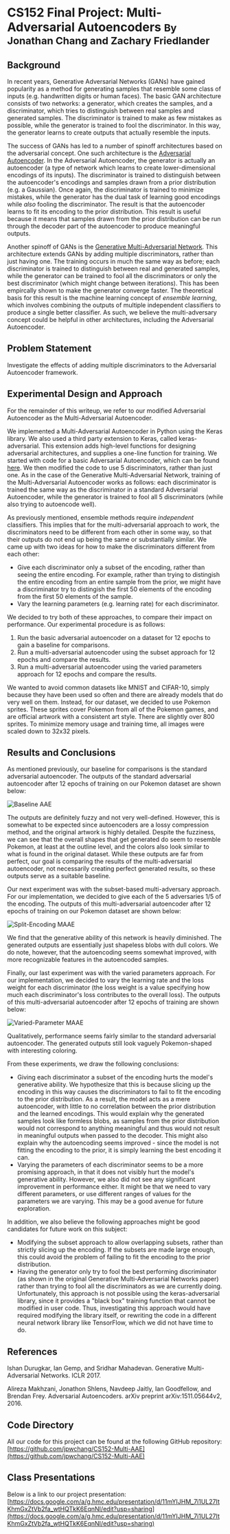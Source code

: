 # CS152 Final Project: Multi-Adversarial Autoencoders <small>By Jonathan Chang and Zachary Friedlander</small>

## Background

In recent years, Generative Adversarial Networks (GANs) have gained popularity
as a method for generating samples that resemble some class of inputs (e.g.
handwritten digits or human faces). The basic GAN architecture consists of two
networks: a generator, which creates the samples, and a discriminator, which
tries to distinguish between real samples and generated samples. The discriminator
is trained to make as few mistakes as possible, while the generator is trained
to fool the discriminator. In this way, the generator learns to create outputs
that actually resemble the inputs.

The success of GANs has led to a number of spinoff architectures based on the
adversarial concept. One such architecture is the [Adversarial Autoencoder](https://arxiv.org/pdf/1511.05644.pdf).
In the Adversarial Autoencoder, the generator is actually an autoencoder
(a type of network which learns to create lower-dimensional encodings of its
inputs). The discriminator is trained to distinguish between the autoencoder's
encodings and samples drawn from a prior distribution (e.g. a Gaussian). Once
again, the discriminator is trained to minimize mistakes, while the generator
has the dual task of learning good encodings while _also_ fooling the
discriminator. The result is that the autoencoder learns to fit its encoding
to the prior distribution. This result is useful because it means that 
samples drawn from the prior distribution can be run through the decoder
part of the autoencoder to produce meaningful outputs.

Another spinoff of GANs is the [Generative Multi-Adversarial Network](https://openreview.net/pdf?id=Byk-VI9eg).
This architecture extends GANs by adding multiple discriminators, rather than just
having one. The training occurs in much the same way as before; each discriminator
is trained to distinguish between real and generated samples, while the generator
can be trained to fool all the discriminators or only the best discriminator (which
might change between iterations). This has been empircally shown to make the
generator converge faster. The theoretical basis for this result is the
machine learning concept of _ensemble learning_, which involves combining the
outputs of multiple independent classifiers to produce a single better classifier.
As such, we believe the multi-adversary concept could be helpful in other 
architectures, including the Adversarial Autoencoder.

## Problem Statement

Investigate the effects of adding multiple discriminators to the Adversarial
Autoencoder framework.

## Experimental Design and Approach

For the remainder of this writeup, we refer to our modified Adversarial Autoencoder
as the Multi-Adversarial Autoencoder.

We implemented a Multi-Adversarial Autoencoder in Python using the Keras library.
We also used a third party extension to Keras, called keras-adversarial. This
extension adds high-level functions for designing adversarial architectures,
and supplies a one-line function for training. We started with code for
a basic Adversarial Autoencoder, which can be found [here](https://github.com/bstriner/keras-adversarial/blob/master/examples/example_aae.py).
We then modified the code to use 5 discriminators, rather than just one. As in
the case of the Generative Multi-Adversarial Network, training of the Multi-Adversarial
Autoencoder works as follows: each discriminator is trained the same way as the
discriminator in a standard Adversarial Autoencoder, while the generator is
trained to fool all 5 discriminators (while also trying to autoencode well).

As previously mentioned, ensemble methods require _independent_ classifiers.
This implies that for the multi-adversarial approach to work, the discriminators
need to be different from each other in some way, so that their outputs do
not end up being the same or substantially similar. We came up with two ideas
for how to make the discriminators different from each other:

- Give each discriminator only a subset of the encoding, rather than seeing the
  entire encoding. For example, rather than trying to distingish the entire
  encoding from an entire sample from the prior, we might have a discriminator
  try to distingish the first 50 elements of the encoding from the first 50
  elements of the sample.
- Vary the learning parameters (e.g. learning rate) for each discriminator.

We decided to try both of these approaches, to compare their impact on performance.
Our experimental procedure is as follows:

1. Run the basic adversarial autoencoder on a dataset for 12 epochs to gain a baseline for comparisons.
2. Run a multi-adversarial autoencoder using the subset approach for 12 epochs and compare the results.
3. Run a multi-adversarial autoencoder using the varied parameters approach for 12 epochs and compare the results.

We wanted to avoid common datasets like MNIST and CIFAR-10, simply because they
have been used so often and there are already models that do very well on them.
Instead, for our dataset, we decided to use Pokemon sprites. These sprites cover
Pokemon from all of the Pokemon games, and are official artwork with a consistent
art style. There are slightly over 800 sprites. To minimize memory usage and
training time, all images were scaled down to 32x32 pixels.

## Results and Conclusions

As mentioned previously, our baseline for comparisons is the standard adversarial
autoencoder. The outputs of the standard adversarial autoencoder after 12 epochs
of training on our Pokemon dataset are shown below:

![Baseline AAE](img/baseline_generated.png)

The outputs are definitely fuzzy and not very well-defined. However, this is
somewhat to be expected since autoencoders are a lossy compression method, and
the original artwork is highly detailed. Despite the fuzziness, we can see that
the overall shapes that get generated do seem to resemble Pokemon, at least at
the outline level, and the colors also look similar to what is found in the
original dataset. While these outputs are far from perfect, our goal is comparing
the results of the multi-adversarial autoencoder, not necessarily creating perfect
generated results, so these outputs serve as a suitable baseline.

Our next experiment was with the subset-based multi-adversary approach. For our
implementation, we decided to give each of the 5 adversaries 1/5 of the encoding.
The outputs of this multi-adversarial autoencoder after 12 epochs of training
on our Pokemon dataset are shown below:

![Split-Encoding MAAE](img/split_generated.png)


We find that the generative ability of this network is heavily diminished. The
generated outputs are essentially just shapeless blobs with dull colors. We do
note, however, that the autoencoding seems somewhat improved, with more
recognizable features in the autoencoded samples.

Finally, our last experiment was with the varied parameters approach. For our
implementation, we decided to vary the learning rate and the loss weight for
each discriminator (the loss weight is a value specifying how much each
discriminator's loss contributes to the overall loss). The outputs of this
multi-adversarial autoencoder after 12 epochs of training are shown below:

![Varied-Parameter MAAE](img/varied_generated.png)

Qualitatively, performance seems fairly similar to the standard adversarial
autoencoder. The generated outputs still look vaguely Pokemon-shaped with
interesting coloring.

From these experiments, we draw the following conclusions:

- Giving each discriminator a subset of the encoding hurts the model's
  generative ability. We hypothesize that this is because slicing up the encoding
  in this way causes the discriminators to fail to fit the encoding to the prior
  distribution. As a result, the model acts as a mere autoencoder, with little
  to no correlation between the prior distribution and the learned encodings.
  This would explain why the generated samples look like formless blobs, as
  samples from the prior distribution would not correspond to anything meaningful
  and thus would not result in meaningful outputs when passed to the decoder.
  This might also explain why the autoencoding seems improved - since the model
  is not fitting the encoding to the prior, it is simply learning the best
  encoding it can.
- Varying the parameters of each discriminator seems to be a more promising
  approach, in that it does not visibly hurt the model's generative ability.
  However, we also did not see any significant improvement in performance either.
  It might be that we need to vary different parameters, or use different ranges
  of values for the parameters we are varying. This may be a good avenue for
  future exploration.

In addition, we also believe the following approaches might be good candidates
for future work on this subject:

- Modifying the subset approach to allow overlapping subsets, rather than strictly
  slicing up the encoding. If the subsets are made large enough, this could avoid
  the problem of failing to fit the encoding to the prior distribution.
- Having the generator only try to fool the best performing discriminator (as
  shown in the original Generative Multi-Adversarial Networks paper) rather than
  trying to fool all the discriminators as we are currently doing. Unfortunately,
  this approach is not possible using the keras-adversarial library, since it
  provides a "black box" training function that cannot be modified in user code.
  Thus, investigating this approach would have required modifying the library
  itself, or rewriting the code in a different neural network library like TensorFlow, which we
  did not have time to do.

## References

Ishan Durugkar, Ian Gemp, and Sridhar Mahadevan. Generative Multi-Adversarial Networks. ICLR 2017.

Alireza Makhzani, Jonathon Shlens, Navdeep Jaitly, Ian Goodfellow, and Brendan Frey. Adversarial Autoencoders. arXiv preprint arXiv:1511.05644v2, 2016.

## Code Directory

All our code for this project can be found at the following GitHub repository:
[https://github.com/jpwchang/CS152-Multi-AAE](https://github.com/jpwchang/CS152-Multi-AAE)

## Class Presentations

Below is a link to our project presentation: [https://docs.google.com/a/g.hmc.edu/presentation/d/11mYIJHM_7i1UL27ItKhmGxZtVb2fa_wtHQTkK6EqnNI/edit?usp=sharing](https://docs.google.com/a/g.hmc.edu/presentation/d/11mYIJHM_7i1UL27ItKhmGxZtVb2fa_wtHQTkK6EqnNI/edit?usp=sharing)
